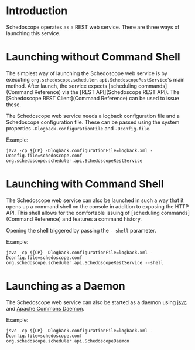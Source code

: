 # Introduction

Schedoscope operates as a REST web service. There are three ways of launching this service.

# Launching without Command Shell

The simplest way of launching the Schedoscope web service is by executing `org.schedoscope.scheduler.api.SchedoscopeRestService`'s main method. After launch, the service expects [scheduling commands](Command Reference) via the [REST API](Schedoscope REST API).  The [Schedoscope REST Client](Command Reference) can be used to issue these.

The Schedoscope web service needs a logback configuration file and a Schedoscope configuration file. These can be passed using the system properties `-Dlogback.configurationFile` and `-Dconfig.file`.


Example:

    java -cp ${CP} -Dlogback.configurationFile=logback.xml -Dconfig.file=schedoscope.conf org.schedoscope.scheduler.api.SchedoscopeRestService 

# Launching with Command Shell

The Schedoscope web service can also be launched in such a way that it opens up a command shell on the console in addition to exposing the HTTP API. This shell allows for the comfortable issuing of [scheduling commands](Command Reference) and features a command history.

Opening the shell triggered by passing the `--shell` parameter.

Example:

    java -cp ${CP} -Dlogback.configurationFile=logback.xml -Dconfig.file=schedoscope.conf org.schedoscope.scheduler.api.SchedoscopeRestService --shell

# Launching as a Daemon

The Schedoscope web service can also be started as a daemon using [jsvc](http://commons.apache.org/proper/commons-daemon/jsvc.html) and [Apache Commons Daemon](http://commons.apache.org/proper/commons-daemon/). 

Example:

    jsvc -cp ${CP} -Dlogback.configurationFile=logback.xml -Dconfig.file=schedoscope.conf  org.schedoscope.scheduler.api.SchedoscopeDaemon
